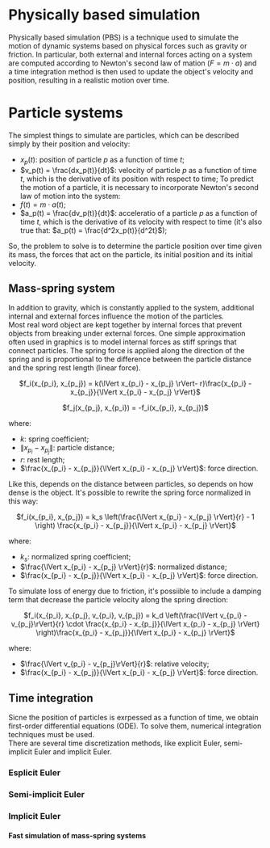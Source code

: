 # Physically based simulation
Physically based simulation (PBS) is a technique used to simulate the motion of dynamic systems based on physical forces such as gravity or friction. In particular, both external and internal forces acting on a system are computed according to Newton's second law of mation ($F=m \cdot a$) and a time integration method is then used to update the object's velocity and position, resulting in a realistic motion over time.  

# Particle systems
The simplest things to simulate are particles, which can be described simply by their position and velocity:
* $x_p(t)$: position of particle $p$ as a function of time $t$;
* $v_p(t) = \frac{dx_p(t)}{dt}$: velocity of particle $p$ as a function of time $t$, which is the derivative of its position with respect to time;
To predict the motion of a particle, it is necessary to incorporate Newton's second law of motion into the system:
* $f(t) = m \cdot a(t)$;
* $a_p(t) = \frac{dv_p(t)}{dt}$: acceleratio of a particle $p$ as a function of time $t$, which is the derivative of its velocity with respect to time (it's also true that: $a_p(t) = \frac{d^2x_p(t)}{d^2t}$);

So, the problem to solve is to determine the particle position over time given its mass, the forces that act on the particle, its initial position and its initial velocity.

## Mass-spring system
In addition to gravity, which is constantly applied to the system, additional internal and external forces influence the motion of the particles.  
Most real word object are kept together by internal forces that prevent objects from breaking under external forces. One simple approximation often used in graphics is to model internal forces as stiff springs that connect particles. The spring force is applied along the direction of the spring and is proportional to the difference between the particle distance and the spring rest length (linear force).
<p align="center">
  $f_i(x_{p_i}, x_{p_j}) = k(\lVert x_{p_i} - x_{p_j} \rVert- r)\frac{x_{p_i} - x_{p_j}}{\lVert x_{p_i} - x_{p_j} \rVert}$  
</p>

<p align="center">
$f_j(x_{p_j}, x_{p_i}) = -f_i(x_{p_i}, x_{p_j})$
</p>

where:
* $k$: spring coefficient;
* $\lVert x_{p_i} - x_{p_j} \rVert$: particle distance;
* $r$: rest length;
* $\frac{x_{p_i} - x_{p_j}}{\lVert x_{p_i} - x_{p_j} \rVert}$: force direction.

Like this, depends on the distance between particles, so depends on how dense is the object. It's possible to rewrite the spring force normalized in this way:  
<p align="center">
  $f_i(x_{p_i}, x_{p_j}) = k_s \left(\frac{\lVert x_{p_i} - x_{p_j} \rVert}{r} - 1 \right) \frac{x_{p_i} - x_{p_j}}{\lVert x_{p_i} - x_{p_j} \rVert}$
</p>

where:
* $k_s$: normalized spring coefficient;
* $\frac{\lVert x_{p_i} - x_{p_j} \rVert}{r}$: normalized distance;
* $\frac{x_{p_i} - x_{p_j}}{\lVert x_{p_i} - x_{p_j} \rVert}$: force direction.

To simulate loss of energy due to friction, it's possiible to include a damping term that decrease the particle velocity along the spring direction:
<p align="center">
  $f_i(x_{p_i}, x_{p_j}, v_{p_i}, v_{p_j}) = k_d \left(\frac{\lVert v_{p_i} - v_{p_j}\rVert}{r} \cdot \frac{x_{p_i} - x_{p_j}}{\lVert x_{p_i} - x_{p_j} \rVert} \right)\frac{x_{p_i} - x_{p_j}}{\lVert x_{p_i} - x_{p_j} \rVert}$
</p>

where:
* $\frac{\lVert v_{p_i} - v_{p_j}\rVert}{r}$: relative velocity;
* $\frac{x_{p_i} - x_{p_j}}{\lVert x_{p_i} - x_{p_j} \rVert}$: force direction.

## Time integration
Sicne the position of particles is exrpessed as a function of time, we obtain first-order differential equations (ODE). To solve them, numerical integration techniques must be used.  
There are several time discretization methods, like explicit Euler, semi-implicit Euler and implicit Euler.

### Esplicit Euler

### Semi-implicit Euler

### Implicit Euler

#### Fast simulation of mass-spring systems
